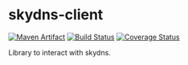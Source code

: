 # skydns-client 

[![Maven Artifact](https://goo.gl/k355JT)](http://search.maven.org/#artifactdetails%7Cnet.anshulverma.skydns%7Cskydns-client%7C0.0.2%7Cjar)
[![Build Status](https://travis-ci.org/anshulverma/skydns-client.svg?branch=master)](https://travis-ci.org/anshulverma/skydns-client)
[![Coverage Status](https://coveralls.io/repos/anshulverma/skydns-client/badge.svg?branch=master&service=github)](https://coveralls.io/github/anshulverma/skydns-client?branch=master)

Library to interact with skydns.
